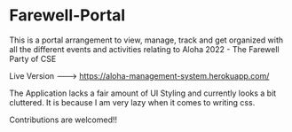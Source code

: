 # Farewell-Portal
This is a portal arrangement to view, manage, track and get organized with all the different events and activities relating to Aloha 2022 - The Farewell Party of CSE

Live Version ---> https://aloha-management-system.herokuapp.com/

The Application lacks a fair amount of UI Styling and currently looks a bit cluttered. It is because I am very lazy when it comes to writing css. 

Contributions are welcomed!!
